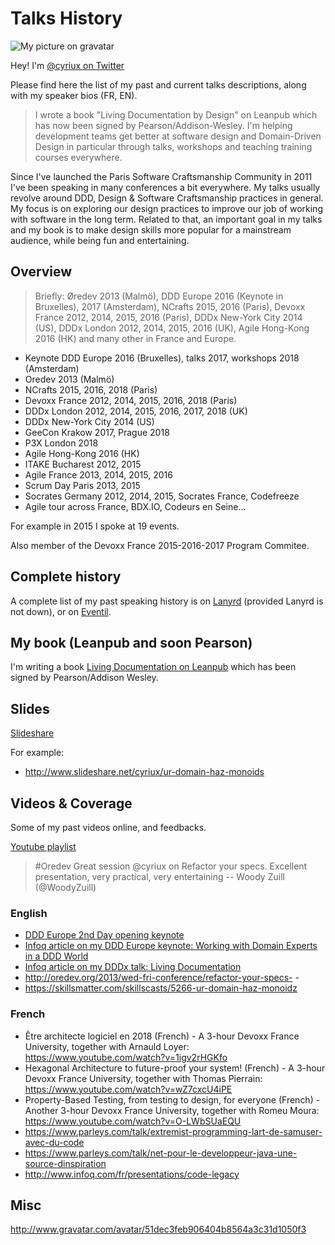 # Talks History

![My picture on gravatar](http://www.gravatar.com/avatar/51dec3feb906404b8564a3c31d1050f3)

Hey! I'm [@cyriux on Twitter](https://twitter.com/cyriux)

Please find here the list of my past and current talks descriptions, along with my speaker bios (FR, EN).

> I wrote a book "Living Documentation by Design" on Leanpub which has now been signed by Pearson/Addison-Wesley. I'm helping development teams get better at software design and Domain-Driven Design in particular through talks, workshops and teaching training courses everywhere.

Since I've launched the Paris Software Craftsmanship Community in 2011 I've been speaking in many conferences a bit everywhere. My talks usually revolve around DDD, Design & Software Craftsmanship practices in general. My focus is on exploring our design practices to improve our job of working with software in the long term. Related to that, an important goal in my talks and my book is to make design skills more popular for a mainstream audience, while being fun and entertaining.

## Overview

> Briefly: Øredev 2013 (Malmö), DDD Europe 2016 (Keynote in Bruxelles), 2017 (Amsterdam), NCrafts 2015, 2016 (Paris), Devoxx France 2012, 2014, 2015, 2016 (Paris), DDDx New-York City 2014 (US), DDDx London 2012, 2014, 2015, 2016 (UK), Agile Hong-Kong 2016 (HK) and many other in France and Europe.

- Keynote DDD Europe 2016 (Bruxelles), talks 2017, workshops 2018 (Amsterdam)
- Oredev 2013 (Malmö)
- NCrafts 2015, 2016, 2018 (Paris)
- Devoxx France 2012, 2014, 2015, 2016, 2018 (Paris)
- DDDx London 2012, 2014, 2015, 2016, 2017, 2018 (UK)
- DDDx New-York City 2014 (US)
- GeeCon Krakow 2017, Prague 2018
- P3X London 2018
- Agile Hong-Kong 2016 (HK)
- ITAKE Bucharest 2012, 2015
- Agile France 2013, 2014, 2015, 2016
- Scrum Day Paris 2013, 2015
- Socrates Germany 2012, 2014, 2015, Socrates France, Codefreeze
- Agile tour across France, BDX.IO, Codeurs en Seine...

For example in 2015 I spoke at 19 events.

Also member of the Devoxx France 2015-2016-2017 Program Commitee.

## Complete history

A complete list of my past speaking history is on [Lanyrd](http://lanyrd.com/profile/cyriux) (provided Lanyrd is not down), or on [Eventil](https://eventil.com/users/cyriux).
 
## My book (Leanpub and soon Pearson)

I'm writing a book [Living Documentation on Leanpub](https://leanpub.com/livingdocumentation) which has been signed by Pearson/Addison Wesley.

## Slides

[Slideshare](http://www.slideshare.net/cyriux/)

For example:

- http://www.slideshare.net/cyriux/ur-domain-haz-monoids

## Videos & Coverage

Some of my past videos online, and feedbacks.

[Youtube playlist](https://www.youtube.com/playlist?list=PLEQ0rkTkaNSPPUC1kDPhdgN9XY-56g_5g)

> #Oredev Great session @cyriux on Refactor your specs. Excellent presentation, very practical, very entertaining 
> -- Woody Zuill (@WoodyZuill)

### English

- [DDD Europe 2nd Day opening keynote](https://youtu.be/XYw5Mn5yVMM) 
- [Infoq article on my DDD Europe keynote: Working with Domain Experts in a DDD World](https://www.infoq.com/news/2016/05/domain-experts-ddd)
- [Infoq article on my DDDx talk: Living Documentation](https://www.infoq.com/news/2015/06/ddd-living-documentation)
- http://oredev.org/2013/wed-fri-conference/refactor-your-specs-  - 
- https://skillsmatter.com/skillscasts/5266-ur-domain-haz-monoidz 

### French

- Être architecte logiciel en 2018 (French) - A 3-hour Devoxx France University, together with Arnauld Loyer: https://www.youtube.com/watch?v=1igv2rHGKfo
- Hexagonal Architecture to future-proof your system! (French) - A 3-hour Devoxx France University, together with Thomas Pierrain: https://www.youtube.com/watch?v=wZ7cxcU4iPE
- Property-Based Testing, from testing to design, for everyone (French) - Another 3-hour Devoxx France University, together with Romeu Moura: https://www.youtube.com/watch?v=O-LWbSUaEQU 
- https://www.parleys.com/talk/extremist-programming-lart-de-samuser-avec-du-code
- https://www.parleys.com/talk/net-pour-le-developpeur-java-une-source-dinspiration 
- http://www.infoq.com/fr/presentations/code-legacy

## Misc

http://www.gravatar.com/avatar/51dec3feb906404b8564a3c31d1050f3
